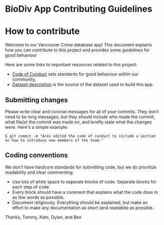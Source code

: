 # BioDiv App Contributing Guidelines

# How to contribute

Welcome to our Vancouver Crime database app! This document explains how you can contribute to this project and provides some guidelines for good behaviour

Here are some links to important resources related to this project:

  * [Code of Conduct](https://github.com/dlongert/vancouver_crime_dashboard?tab=coc-ov-file) sets standards for good behaviour within our community,
  * [Dataset description](https://www.kaggle.com/datasets/wosaku/crime-in-vancouver) is the source of the dataset used to build this app.

## Submitting changes

Please write clear and concise messages for all of your commits. They don't need to be long messages, but they should include who made the commit, what file(s) the commit was made on, and briefly state what the changes were. Here's a simple example:

    $ git commit -m "Ares edited the code of conduct to include a section on how to introduce new members of the team."

## Coding conventions

We don't have hardcore standards for submitting code, but we do prioritize readability and clear commenting:

  * Use lots of white space to separate blocks of code. Separate blocks for each step of code.
  * Every block should have a comment that explains what the code does in as few words as possible.
  * Document religiously. Everything should be explained, but make an effort to make any documentation as short (and readable) as possible.

Thanks,
Tommy, Kato, Dylan, and Ben
